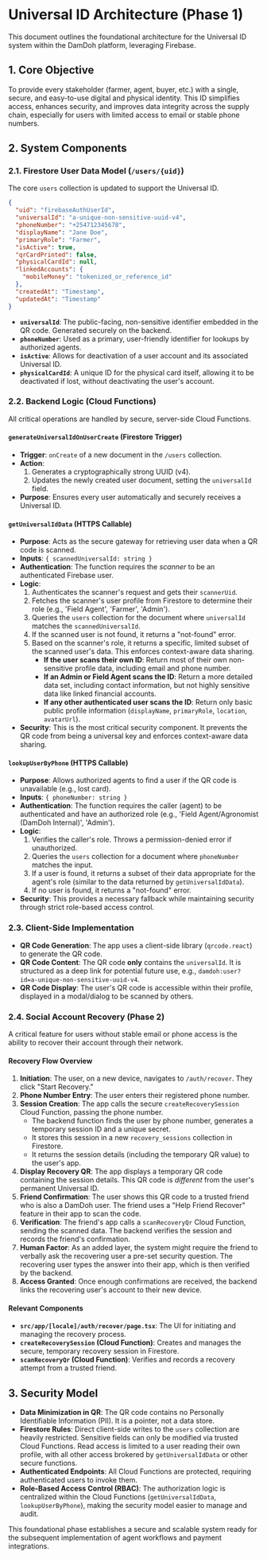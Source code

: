# Universal ID Architecture (Phase 1)

This document outlines the foundational architecture for the Universal ID system within the DamDoh platform, leveraging Firebase.

## 1. Core Objective

To provide every stakeholder (farmer, agent, buyer, etc.) with a single, secure, and easy-to-use digital and physical identity. This ID simplifies access, enhances security, and improves data integrity across the supply chain, especially for users with limited access to email or stable phone numbers.

## 2. System Components

### 2.1. Firestore User Data Model (`/users/{uid}`)

The core `users` collection is updated to support the Universal ID.

```json
{
  "uid": "firebaseAuthUserId",
  "universalId": "a-unique-non-sensitive-uuid-v4",
  "phoneNumber": "+254712345678",
  "displayName": "Jane Doe",
  "primaryRole": "Farmer",
  "isActive": true,
  "qrCardPrinted": false,
  "physicalCardId": null,
  "linkedAccounts": {
    "mobileMoney": "tokenized_or_reference_id"
  },
  "createdAt": "Timestamp",
  "updatedAt": "Timestamp"
}
```

-   **`universalId`**: The public-facing, non-sensitive identifier embedded in the QR code. Generated securely on the backend.
-   **`phoneNumber`**: Used as a primary, user-friendly identifier for lookups by authorized agents.
-   **`isActive`**: Allows for deactivation of a user account and its associated Universal ID.
-   **`physicalCardId`**: A unique ID for the physical card itself, allowing it to be deactivated if lost, without deactivating the user's account.

### 2.2. Backend Logic (Cloud Functions)

All critical operations are handled by secure, server-side Cloud Functions.

#### `generateUniversalIdOnUserCreate` (Firestore Trigger)

-   **Trigger**: `onCreate` of a new document in the `/users` collection.
-   **Action**:
    1.  Generates a cryptographically strong UUID (v4).
    2.  Updates the newly created user document, setting the `universalId` field.
-   **Purpose**: Ensures every user automatically and securely receives a Universal ID.

#### `getUniversalIdData` (HTTPS Callable)

-   **Purpose**: Acts as the secure gateway for retrieving user data when a QR code is scanned.
-   **Inputs**: `{ scannedUniversalId: string }`
-   **Authentication**: The function requires the *scanner* to be an authenticated Firebase user.
-   **Logic**:
    1.  Authenticates the scanner's request and gets their `scannerUid`.
    2.  Fetches the scanner's user profile from Firestore to determine their role (e.g., 'Field Agent', 'Farmer', 'Admin').
    3.  Queries the `users` collection for the document where `universalId` matches the `scannedUniversalId`.
    4.  If the scanned user is not found, it returns a "not-found" error.
    5.  Based on the scanner's role, it returns a specific, limited subset of the scanned user's data. This enforces context-aware data sharing.
        -   **If the user scans their own ID**: Return most of their own non-sensitive profile data, including email and phone number.
        -   **If an Admin or Field Agent scans the ID**: Return a more detailed data set, including contact information, but not highly sensitive data like linked financial accounts.
        -   **If any other authenticated user scans the ID**: Return only basic public profile information (`displayName`, `primaryRole`, `location`, `avatarUrl`).
-   **Security**: This is the most critical security component. It prevents the QR code from being a universal key and enforces context-aware data sharing.

#### `lookupUserByPhone` (HTTPS Callable)

-   **Purpose**: Allows authorized agents to find a user if the QR code is unavailable (e.g., lost card).
-   **Inputs**: `{ phoneNumber: string }`
-   **Authentication**: The function requires the caller (agent) to be authenticated and have an authorized role (e.g., 'Field Agent/Agronomist (DamDoh Internal)', 'Admin').
-   **Logic**:
    1.  Verifies the caller's role. Throws a permission-denied error if unauthorized.
    2.  Queries the `users` collection for a document where `phoneNumber` matches the input.
    3.  If a user is found, it returns a subset of their data appropriate for the agent's role (similar to the data returned by `getUniversalIdData`).
    4.  If no user is found, it returns a "not-found" error.
-   **Security**: This provides a necessary fallback while maintaining security through strict role-based access control.

### 2.3. Client-Side Implementation

-   **QR Code Generation**: The app uses a client-side library (`qrcode.react`) to generate the QR code.
-   **QR Code Content**: The QR code **only** contains the `universalId`. It is structured as a deep link for potential future use, e.g., `damdoh:user?id=a-unique-non-sensitive-uuid-v4`.
-   **QR Code Display**: The user's QR code is accessible within their profile, displayed in a modal/dialog to be scanned by others.

### 2.4. Social Account Recovery (Phase 2)

A critical feature for users without stable email or phone access is the ability to recover their account through their network.

#### Recovery Flow Overview

1.  **Initiation**: The user, on a new device, navigates to `/auth/recover`. They click "Start Recovery."
2.  **Phone Number Entry**: The user enters their registered phone number.
3.  **Session Creation**: The app calls the secure `createRecoverySession` Cloud Function, passing the phone number.
    *   The backend function finds the user by phone number, generates a temporary session ID and a unique secret.
    *   It stores this session in a new `recovery_sessions` collection in Firestore.
    *   It returns the session details (including the temporary QR value) to the user's app.
4.  **Display Recovery QR**: The app displays a temporary QR code containing the session details. This QR code is *different* from the user's permanent Universal ID.
5.  **Friend Confirmation**: The user shows this QR code to a trusted friend who is also a DamDoh user. The friend uses a "Help Friend Recover" feature in their app to scan the code.
6.  **Verification**: The friend's app calls a `scanRecoveryQr` Cloud Function, sending the scanned data. The backend verifies the session and records the friend's confirmation.
7.  **Human Factor**: As an added layer, the system might require the friend to verbally ask the recovering user a pre-set security question. The recovering user types the answer into their app, which is then verified by the backend.
8.  **Access Granted**: Once enough confirmations are received, the backend links the recovering user's account to their new device.

#### Relevant Components

*   **`src/app/[locale]/auth/recover/page.tsx`**: The UI for initiating and managing the recovery process.
*   **`createRecoverySession` (Cloud Function)**: Creates and manages the secure, temporary recovery session in Firestore.
*   **`scanRecoveryQr` (Cloud Function)**: Verifies and records a recovery attempt from a trusted friend.


## 3. Security Model

-   **Data Minimization in QR**: The QR code contains no Personally Identifiable Information (PII). It is a pointer, not a data store.
-   **Firestore Rules**: Direct client-side writes to the `users` collection are heavily restricted. Sensitive fields can only be modified via trusted Cloud Functions. Read access is limited to a user reading their own profile, with all other access brokered by `getUniversalIdData` or other secure functions.
-   **Authenticated Endpoints**: All Cloud Functions are protected, requiring authenticated users to invoke them.
-   **Role-Based Access Control (RBAC)**: The authorization logic is centralized within the Cloud Functions (`getUniversalIdData`, `lookupUserByPhone`), making the security model easier to manage and audit.

This foundational phase establishes a secure and scalable system ready for the subsequent implementation of agent workflows and payment integrations.
